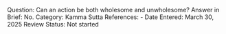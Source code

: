 Question: Can an action be both wholesome and unwholesome?
Answer in Brief: No.
 Category: Kamma
Sutta References: -
Date Entered: March 30, 2025
Review Status: Not started